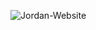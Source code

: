 ![Jordan-Website](https://user-images.githubusercontent.com/108618796/201482997-9f34d424-fe83-4fcf-a3f5-b22b5a24a86e.png)
